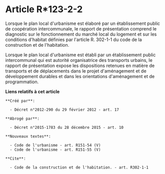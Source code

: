 # Article R*123-2-2

Lorsque le plan local d'urbanisme est élaboré par un établissement public de coopération intercommunale, le rapport de
présentation comprend le diagnostic sur le fonctionnement du marché local du logement et sur les conditions d'habitat
définies par l'article R. 302-1-1 du code de la construction et de l'habitation. 

Lorsque le plan local d'urbanisme est établi par un établissement public intercommunal qui est autorité organisatrice des
transports urbains, le rapport de présentation expose les dispositions retenues en matière de transports et de déplacements
dans le projet d'aménagement et de développement durables et dans les orientations d'aménagement et de programmation.

**Liens relatifs à cet article**

	**Créé par**:

	  - Décret n°2012-290 du 29 février 2012 - art. 17

	**Abrogé par**:

	  - Décret n°2015-1783 du 28 décembre 2015 - art. 10

	**Nouveaux textes**:

	  - Code de l'urbanisme - art. R151-54 (V)
	  - Code de l'urbanisme - art. R151-55 (V)

	**Cite**:

	  - Code de la construction et de l'habitation. - art. R302-1-1

